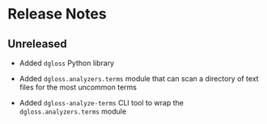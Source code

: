 # Release Notes

## Unreleased

- Added `dgloss` Python library

- Added `dgloss.analyzers.terms` module that can scan a directory of text files
  for the most uncommon terms

- Added `dgloss-analyze-terms` CLI tool to wrap the `dgloss.analyzers.terms`
  module

